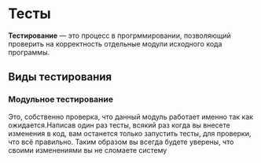 # Тесты

**Тестирование** — это процесс в прогрммировании, позволяющий проверить на корректность отдельные модули исходного кода программы.

## Виды тестирования 

### Модульное тестирование 
Это, собственно проверка, что данный модуль работает именно так как ожидается.Написав один раз тесты, всякий раз когда вы внесете изменения в код, вам останется только запустить тесты, для проверки, что всё правильно. Таким образом вы всегда будете уверены, что своими изменениями вы не сломаете систему

